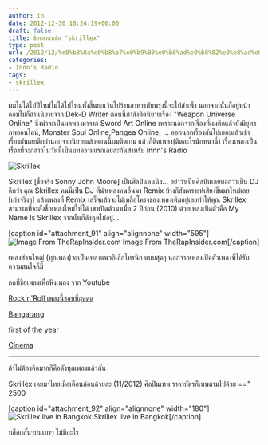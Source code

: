 ```yaml
---
author: in
date: 2012-12-30 16:24:19+00:00
draft: false
title: ชื่อของฉันคือ "skrillex"
type: post
url: /2012/12/%e0%b8%8a%e0%b8%b7%e0%b9%88%e0%b8%ad%e0%b8%82%e0%b8%ad%e0%b8%87%e0%b8%89%e0%b8%b1%e0%b8%99%e0%b8%84%e0%b8%b7%e0%b8%ad-skrillex/
categories:
- Innn's Radio
tags:
- skrillex
---
```


ผมไม่ได้ไปปีใหม่ไม่ได้ไปไหนทั้งสิ้นยกเว้นไปร้านอาหารกับพรุ่งนี้จะไปสำเพ็ง นอกจากนั้นก็อยู่หน้าคอมไม่ก็อ่านนิยายจาก Dek-D Writer ตอนนี้กำลังติดนิยายเรื่อง "Weapon Universe Online" ซึ่งน่าจะเป็นผลพวงมาจาก Sword Art Online เพราะนอกจากเรื่องที่ผมติดแล้วยังมียุทธภพออนไลน์, Monster Soul Online,Pangea Online, ... ออกนอกเรื่องกันไปเยอะแล้วเข้าเรื่องกันเลยดีกว่านอกจากนิยายแล้วตอนนี้ผมติดเกม แล้วก็ติดเพลง(ติดอะไรนักหนานี่) เรื่องเพลงเป็นเรื่องที่จะกล่าวในวันนี้เป็นบทความแรกเลยละกันสำหรับ Innn's Radio

![Skrillex](https://www.innnblog.com/wp-content/uploads/2012/12/Skrillex-1-300x194.jpg)


<!-- more -->

Skrillex [ชื่อจริง Sonny John Moore] เป็นศิลปินคนนึง... อย่าว่าเป็นศิลปินเลยบอกว่าเป็น DJ ดีกว่า คุณ Skrillex คนนี้เป็น DJ ที่นำเพลงคนอื่นมา Remix บ้างก็สังเคราะห์เสียงขึ้นมาใหม่เลย [เก่งจริงๆ] แล้วเพลงที่ Remix เสร็จแล้วจะไม่เหลือโครงของเพลงเดิมอยู่เลยทำให้คุณ Skrillex สามารถที่จะตั้งชื่อเพลงใหม่ให้ได้ เขาเปิดตัวมาเมื่อ 2 ปีก่อน (2010) ด้วยเพลงเปิดตัวคือ My Name Is Skrillex จากนั้นก็ดังฉุดไม่อยู่...

[caption id="attachment_91" align="alignnone" width="595"]![Image From TheRapInsider.com](https://www.innnblog.com/wp-content/uploads/2012/12/sad-skrillex.jpg)
Image From TheRapInsider.com[/caption]

เพลงส่วนใหญ่ (ทุกเพลง)จะเป็นเพลงแนวอิเล็กโทรนิก แบบสุดๆ นอกจากเพลงเปิดตัวเพลงที่ได้รับความสนใจก็มี

กดที่ชื่อเพลงเพื่อฟังเพลง จาก Youtube

[Rock n'Roll เพลงนี้ชอบที่สุดดด](http://www.youtube.com/watch?v=iIyE3EDCigE)

[Bangarang](http://www.youtube.com/watch?v=YJVmu6yttiw)

[first of the year](http://www.youtube.com/watch?v=2cXDgFwE13g)

[Cinema](http://www.youtube.com/watch?v=Ua0KpfJsxKo)



_______

ถ้าไม่ต้องคิดมากก็คือดังทุกเพลงแล้วกัน

Skrillex เคยมาไทยเมื่อเดือนก่อนด้วยละ (11/2012) ศิลปินเทพ ราคาบัตรก็เทพตามไปด้วย ==" 2500

[caption id="attachment_92" align="alignnone" width="180"]![Skrillex live in Bangkok](https://www.innnblog.com/wp-content/uploads/2012/12/thai-skrillex.jpg)
Skrillex live in Bangkok[/caption]

บล็อกสั้นๆบ่นเบาๆ ไม่มีอะไร

